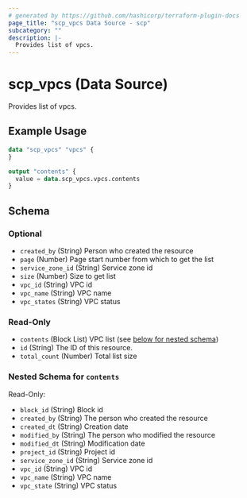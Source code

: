```yaml
---
# generated by https://github.com/hashicorp/terraform-plugin-docs
page_title: "scp_vpcs Data Source - scp"
subcategory: ""
description: |-
  Provides list of vpcs.
---
```


# scp_vpcs (Data Source)

Provides list of vpcs.

## Example Usage

```terraform
data "scp_vpcs" "vpcs" {
}

output "contents" {
  value = data.scp_vpcs.vpcs.contents
}
```

<!-- schema generated by tfplugindocs -->
## Schema

### Optional

- `created_by` (String) Person who created the resource
- `page` (Number) Page start number from which to get the list
- `service_zone_id` (String) Service zone id
- `size` (Number) Size to get list
- `vpc_id` (String) VPC id
- `vpc_name` (String) VPC name
- `vpc_states` (String) VPC status

### Read-Only

- `contents` (Block List) VPC list (see [below for nested schema](#nestedblock--contents))
- `id` (String) The ID of this resource.
- `total_count` (Number) Total list size

<a id="nestedblock--contents"></a>
### Nested Schema for `contents`

Read-Only:

- `block_id` (String) Block id
- `created_by` (String) The person who created the resource
- `created_dt` (String) Creation date
- `modified_by` (String) The person who modified the resource
- `modified_dt` (String) Modification date
- `project_id` (String) Project id
- `service_zone_id` (String) Service zone id
- `vpc_id` (String) VPC id
- `vpc_name` (String) VPC name
- `vpc_state` (String) VPC status


